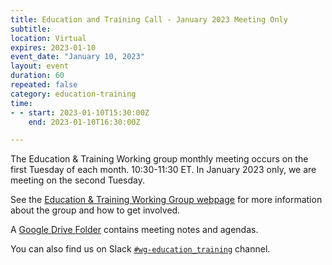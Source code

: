 ```yaml
---
title: Education and Training Call - January 2023 Meeting Only
subtitle:
location: Virtual
expires: 2023-01-10
event_date: "January 10, 2023"
layout: event
duration: 60
repeated: false
category: education-training
time:
- - start: 2023-01-10T15:30:00Z
    end: 2023-01-10T16:30:00Z

---
```


The Education & Training Working group monthly meeting occurs on the first Tuesday of each month. 10:30-11:30 ET. In January 2023 only, we are meeting on the second Tuesday.

See the [Education & Training Working Group webpage](https://us-rse.org/wg/education_training/) for more
information about the group and how to get involved.

A [Google Drive Folder](https://drive.google.com/drive/u/1/folders/1mwnSDKh57I5MA9lk2DhRVxhjNc76wDXT) contains meeting notes and agendas.

You can also find us on Slack [`#wg-education_training`](https://usrse.slack.com/archives/C03QV5PFCKA) channel.
